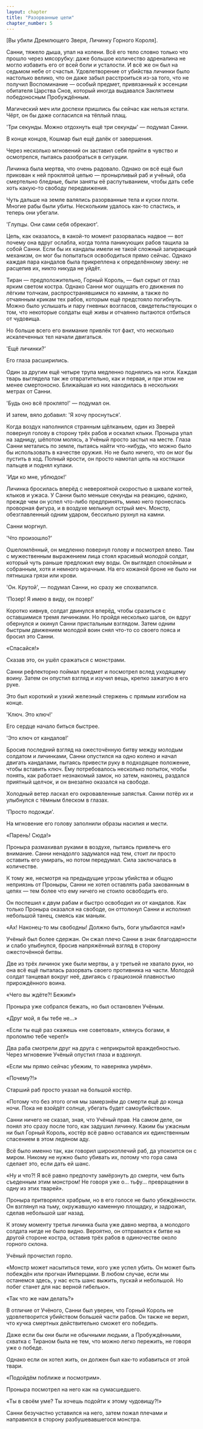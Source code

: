 ```yaml
---
layout: chapter
title: "Разорванные цепи"
chapter_number: 5
---
```


[Вы убили Дремлющего Зверя, Личинку Горного Короля].

Санни, тяжело дыша, упал на колени. Всё его тело словно только что прошло через мясорубку: даже большое количество адреналина не могло избавить его от всей боли и усталости. И всё же он был на седьмом небе от счастья. Удовлетворение от убийства личинки было настолько велико, что он даже забыл расстроиться из-за того, что не получил Воспоминание — особый предмет, привязанный к эссенции обитателя Царства Снов, который иногда выдавался Заклятием победоносным Пробуждённым.

Магический меч или доспехи пришлись бы сейчас как нельзя кстати. Чёрт, он бы даже согласился на тёплый плащ.

'Три секунды. Можно отдохнуть ещё три секунды' — подумал Санни.

В конце концов, Кошмар был ещё далёк от завершения.

Через несколько мгновений он заставил себя прийти в чувство и осмотрелся, пытаясь разобраться в ситуации.

Личинка была мертва, что очень радовало. Однако он всё ещё был прикован к ней проклятой цепью — пронырливый раб и учёный, оба смертельно бледные, были заняты её распутыванием, чтобы дать себе хоть какую-то свободу передвижения.

Чуть дальше на земле валялись разорванные тела и куски плоти. Многие рабы были убиты. Нескольким удалось как-то спастись, и теперь они убегали.

'Глупцы. Они сами себя обрекают'.

Цепь, как оказалось, в какой-то момент разорвалась надвое — вот почему она вдруг ослабла, когда толпа паникующих рабов тащила за собой Санни. Если бы их кандалы имели не такой сложный запирающий механизм, он мог бы попытаться освободиться прямо сейчас. Однако каждая пара кандалов была прикреплена к определённому звену: не расцепив их, никто никуда не уйдёт.

Тиран — предположительно, Горный Король, — был скрыт от глаз ярким светом костра. Однако Санни мог ощущать его движения по лёгким толчкам, распространявшимся по камням, а также по отчаянным крикам тех рабов, которым ещё предстояло погибнуть. Можно было услышать и пару гневных возгласов, свидетельствующих о том, что некоторые солдаты ещё живы и отчаянно пытаются отбиться от чудовища.

Но больше всего его внимание привлёк тот факт, что несколько искалеченных тел начали двигаться.

'Ещё личинки?'

Его глаза расширились.

Один за другим ещё четыре трупа медленно поднялись на ноги. Каждая тварь выглядела так же отвратительно, как и первая, и при этом не менее смертоносно. Ближайшая из них находилась в нескольких метрах от Санни.

'Будь оно всё проклято!' — подумал он.

И затем, вяло добавил: 'Я хочу проснуться'.

Когда воздух наполнился странным щёлканьем, один из Зверей повернул голову в сторону трёх рабов и оскалил клыки. Проныра упал на задницу, шёпотом молясь, а Учёный просто застыл на месте. Глаза Санни метались по земле, пытаясь найти что-нибудь, что можно было бы использовать в качестве оружия. Но не было ничего, что он мог бы пустить в ход. Полный ярости, он просто намотал цепь на костяшки пальцев и поднял кулаки.

'Иди ко мне, ублюдок!'

Личинка бросилась вперёд с невероятной скоростью в шквале когтей, клыков и ужаса. У Санни было меньше секунды на реакцию, однако, прежде чем он успел что-либо предпринять, мимо него пронеслась проворная фигура, и в воздухе мелькнул острый меч. Монстр, обезглавленный одним ударом, бессильно рухнул на камни.

Санни моргнул.

'Что произошло?'

Ошеломлённый, он медленно повернул голову и посмотрел влево. Там с мужественным выражением лица стоял красивый молодой солдат, который чуть раньше предложил ему воды. Он выглядел спокойным и собранным, хотя и немного мрачным. На его кожаной броне не было ни пятнышка грязи или крови.

'Он. Крутой', — подумал Санни, но сразу же спохватился.

'Позер! Я имею в виду, он позер!'

Коротко кивнув, солдат двинулся вперёд, чтобы сразиться с оставшимися тремя личинками. Но пройдя несколько шагов, он вдруг обернулся и окинул Санни пристальным взглядом. Затем одним быстрым движением молодой воин снял что-то со своего пояса и бросил это Санни.

«Спасайся!»

Сказав это, он ушёл сражаться с монстрами.

Санни рефлекторно поймал предмет и посмотрел вслед уходящему воину. Затем он опустил взгляд и изучил вещь, крепко зажатую в его руке.

Это был короткий и узкий железный стержень с прямым изгибом на конце.

'Ключ. Это ключ!'

Его сердце начало биться быстрее.

'Это ключ от кандалов!'

Бросив последний взгляд на ожесточённую битву между молодым солдатом и личинками, Санни опустился на одно колено и начал двигать кандалами, пытаясь привести руку в подходящее положение, чтобы вставить ключ. Ему потребовалось несколько попыток, чтобы понять, как работает незнакомый замок, но затем, наконец, раздался приятный щелчок, и он внезапно оказался на свободе.

Холодный ветер ласкал его окровавленные запястья. Санни потёр их и улыбнулся с тёмным блеском в глазах.

'Просто подожди'.

На мгновение его голову заполнили образы насилия и мести.

«Парень! Сюда!»

Проныра размахивал руками в воздухе, пытаясь привлечь его внимание. Санни ненадолго задумался над тем, стоит ли просто оставить его умирать, но потом передумал. Сила заключалась в количестве.

К тому же, несмотря на предыдущие угрозы убийства и общую неприязнь от Проныры, Санни не хотел оставлять раба закованным в цепях — тем более что ему ничего не стоило освободить его.

Он поспешил к двум рабам и быстро освободил их от кандалов. Как только Проныра оказался на свободе, он оттолкнул Санни и исполнил небольшой танец, смеясь как маньяк.

«Ах! Наконец-то мы свободны! Должно быть, боги улыбаются нам!»

Учёный был более сдержан. Он сжал плечо Санни в знак благодарности и слабо улыбнулся, бросив напряжённый взгляд в сторону ожесточённой битвы.

Две из трёх личинок уже были мертвы, а у третьей не хватало руки, но она всё ещё пыталась разорвать своего противника на части. Молодой солдат танцевал вокруг неё, двигаясь с грациозной плавностью прирождённого воина.

«Чего вы ждёте?! Бежим!»

Проныра уже собрался бежать, но был остановлен Учёным.

«Друг мой, я бы тебе не...»

«Если ты ещё раз скажешь «не советовал», клянусь богами, я проломлю тебе череп!»

Два раба смотрели друг на друга с неприкрытой враждебностью. Через мгновение Учёный опустил глаза и вздохнул.

«Если мы прямо сейчас убежим, то наверняка умрём».

«Почему?!»

Старший раб просто указал на большой костёр.

«Потому что без этого огня мы замерзнём до смерти ещё до конца ночи. Пока не взойдёт солнце, убегать будет самоубийством».

Санни ничего не сказал, зная, что Учёный прав. На самом деле, он понял это сразу после того, как задушил личинку. Каким бы ужасным ни был Горный Король, костёр всё равно оставался их единственным спасением в этом ледяном аду.

Всё было именно так, как говорил широкоплечий раб, да упокоится он с миром. Никому не нужно было убивать их, потому что гора сама сделает это, если дать ей шанс.

«Ну и что?! Я всё равно предпочту замёрзнуть до смерти, чем быть съеденным этим монстром! Не говоря уже о... тьфу... превращении в одну из этих тварей».

Проныра притворялся храбрым, но в его голосе не было убеждённости. Он взглянул на тьму, окружавшую каменную площадку, и задрожал, сделав небольшой шаг назад.

К этому моменту третья личинка была уже давно мертва, а молодого солдата нигде не было видно. Вероятно, он отправился к битве на другой стороне костра, оставив трёх рабов в одиночестве около горного склона.

Учёный прочистил горло.

«Монстр может насытиться теми, кого уже успел убить. Он может быть побеждён или прогнан Имперцами. В любом случае, если мы останемся здесь, у нас есть шанс выжить, пускай и небольшой. Но побег станет для нас верной гибелью».

«Так что же нам делать?»

В отличие от Учёного, Санни был уверен, что Горный Король не удовлетворится убийством большей части рабов. Он также не верил, что кучка смертных действительно сможет его победить.

Даже если бы они были не обычными людьми, а Пробуждёнными, схватка с Тираном была не тем, что можно легко пережить, не говоря уже о победе.

Однако если он хотел жить, он должен был как-то избавиться от этой твари.

«Подойдём поближе и посмотрим».

Проныра посмотрел на него как на сумасшедшего.

«Ты в своём уме? Ты хочешь подойти к этому чудовищу?!»

Санни безучастно уставился на него, затем пожал плечами и направился в сторону разбушевавшегося монстра.